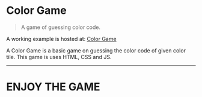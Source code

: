 
# Color Game

> A game of guessing color code.

A working example is hosted at: [Color Game](https://hack-over-flow-assignment1.vercel.app/)

A Color Game is a basic game on guessing the color code of given color tile. This game is uses HTML, CSS and JS.

---
# ENJOY THE GAME